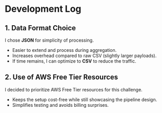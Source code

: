 # Development Log

## 1. Data Format Choice
I chose **JSON** for simplicity of processing.
- Easier to extend and process during aggregation.  
- Increases overhead compared to raw CSV (slightly larger payloads).  
- If time remains, I can optimize to **CSV** to reduce the traffic.

## 2. Use of AWS Free Tier Resources
I decided to prioritize AWS Free Tier resources for this challenge. 
- Keeps the setup cost-free while still showcasing the pipeline design.  
- Simplifies testing and avoids billing surprises. 